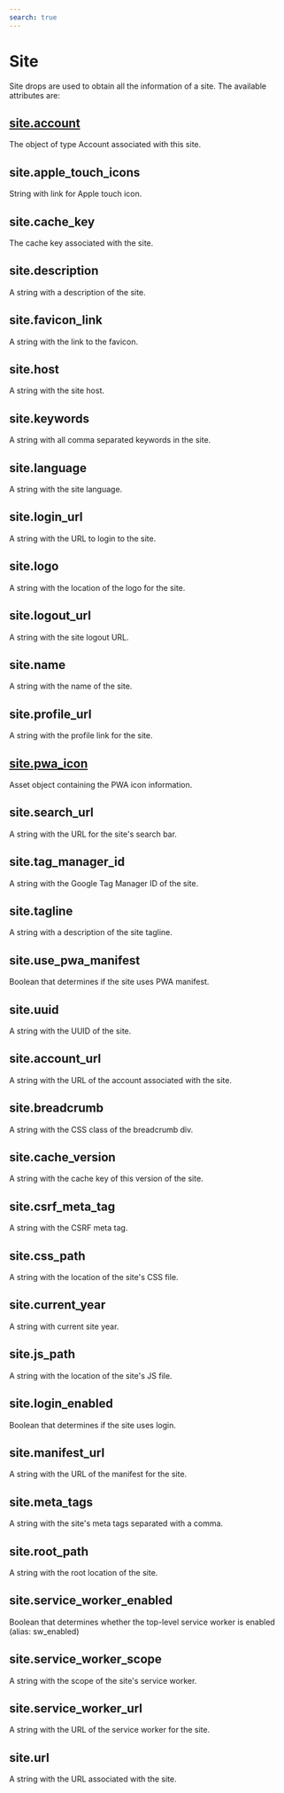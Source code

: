 ```yaml
---
search: true
---
```


# Site

Site drops are used to obtain all the information of a site. The available attributes are:

## [site.account](./account)

The object of type Account associated with this site.

## site.apple_touch_icons

String with link for Apple touch icon.

## site.cache_key

The cache key associated with the site.

## site.description

A string with a description of the site.

## site.favicon_link

A string with the link to the favicon.

## site.host

A string with the site host.

## site.keywords

A string with all comma separated keywords in the site.

## site.language

A string with the site language.

## site.login_url

A string with the URL to login to the site.

## site.logo

A string with the location of the logo for the site.

## site.logout_url

A string with the site logout URL.

## site.name

A string with the name of the site.

## site.profile_url

A string with the profile link for the site.

## [site.pwa_icon](./asset)

Asset object containing the PWA icon information.

## site.search_url

A string with the URL for the site's search bar.

## site.tag_manager_id

A string with the Google Tag Manager ID of the site.

## site.tagline

A string with a description of the site tagline.

## site.use_pwa_manifest

Boolean that determines if the site uses PWA manifest.

## site.uuid

A string with the UUID of the site.

## site.account_url

A string with the URL of the account associated with the site.

## site.breadcrumb

A string with the CSS class of the breadcrumb div.

## site.cache_version

A string with the cache key of this version of the site.

## site.csrf_meta_tag

A string with the CSRF meta tag.

## site.css_path

A string with the location of the site's CSS file.

## site.current_year

A string with current site year.

## site.js_path

A string with the location of the site's JS file.

## site.login_enabled

Boolean that determines if the site uses login.

## site.manifest_url

A string with the URL of the manifest for the site.

## site.meta_tags

A string with the site's meta tags separated with a comma.

## site.root_path

A string with the root location of the site.

## site.service_worker_enabled

Boolean that determines whether the top-level service worker is enabled (alias: sw_enabled)

## site.service_worker_scope

A string with the scope of the site's service worker.

## site.service_worker_url

A string with the URL of the service worker for the site.

## site.url

A string with the URL associated with the site.